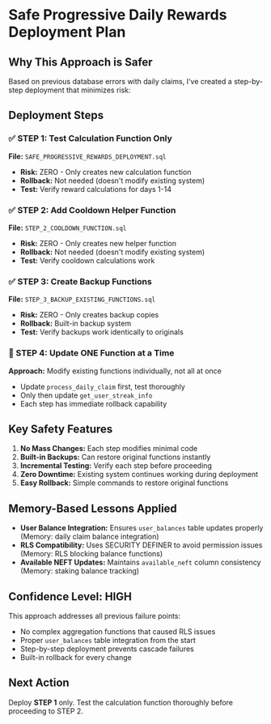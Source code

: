# Safe Progressive Daily Rewards Deployment Plan

## Why This Approach is Safer

Based on previous database errors with daily claims, I've created a step-by-step deployment that minimizes risk:

## Deployment Steps

### ✅ STEP 1: Test Calculation Function Only
**File:** `SAFE_PROGRESSIVE_REWARDS_DEPLOYMENT.sql`
- **Risk:** ZERO - Only creates new calculation function
- **Rollback:** Not needed (doesn't modify existing system)
- **Test:** Verify reward calculations for days 1-14

### ✅ STEP 2: Add Cooldown Helper Function  
**File:** `STEP_2_COOLDOWN_FUNCTION.sql`
- **Risk:** ZERO - Only creates new helper function
- **Rollback:** Not needed (doesn't modify existing system)
- **Test:** Verify cooldown calculations work

### ✅ STEP 3: Create Backup Functions
**File:** `STEP_3_BACKUP_EXISTING_FUNCTIONS.sql`  
- **Risk:** ZERO - Only creates backup copies
- **Rollback:** Built-in backup system
- **Test:** Verify backups work identically to originals

### 🔄 STEP 4: Update ONE Function at a Time
**Approach:** Modify existing functions individually, not all at once
- Update `process_daily_claim` first, test thoroughly
- Only then update `get_user_streak_info`
- Each step has immediate rollback capability

## Key Safety Features

1. **No Mass Changes:** Each step modifies minimal code
2. **Built-in Backups:** Can restore original functions instantly  
3. **Incremental Testing:** Verify each step before proceeding
4. **Zero Downtime:** Existing system continues working during deployment
5. **Easy Rollback:** Simple commands to restore original functions

## Memory-Based Lessons Applied

- **User Balance Integration:** Ensures `user_balances` table updates properly (Memory: daily claim balance integration)
- **RLS Compatibility:** Uses SECURITY DEFINER to avoid permission issues (Memory: RLS blocking balance functions)
- **Available NEFT Updates:** Maintains `available_neft` column consistency (Memory: staking balance tracking)

## Confidence Level: HIGH

This approach addresses all previous failure points:
- No complex aggregation functions that caused RLS issues
- Proper `user_balances` table integration from the start
- Step-by-step deployment prevents cascade failures
- Built-in rollback for every change

## Next Action

Deploy **STEP 1** only. Test the calculation function thoroughly before proceeding to STEP 2.

